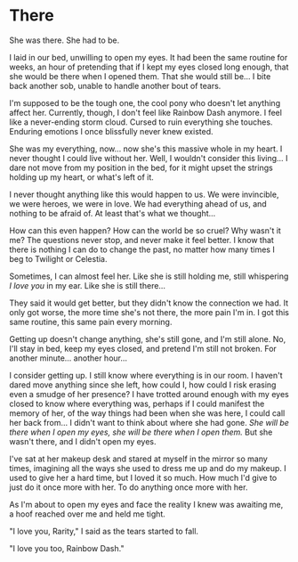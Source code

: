 # There

She was there. She had to be.

I laid in our bed, unwilling to open my eyes. It had been the same routine for weeks, an hour of pretending that if I kept my eyes closed long enough, that she would be there when I opened them. That she would still be… I bite back another sob, unable to handle another bout of tears.

I'm supposed to be the tough one, the cool pony who doesn't let anything affect her. Currently, though, I don't feel like Rainbow Dash anymore. I feel like a never-ending storm cloud. Cursed to ruin everything she touches. Enduring emotions I once blissfully never knew existed.

She was my everything, now… now she's this massive whole in my heart. I never thought I could live without her. Well, I wouldn't consider this living… I dare not move from my position in the bed, for it might upset the strings holding up my heart, or what's left of it.

I never thought anything like this would happen to us. We were invincible, we were heroes, we were in love. We had everything ahead of us, and nothing to be afraid of. At least that's what we thought…

How can this even happen? How can the world be so cruel? Why wasn't it me? The questions never stop, and never make it feel better. I know that there is nothing I can do to change the past, no matter how many times I beg to Twilight or Celestia.

Sometimes, I can almost feel her. Like she is still holding me, still whispering *I love you* in my ear. Like she is still there…

They said it would get better, but they didn't know the connection we had. It only got worse, the more time she's not there, the more pain I'm in. I got this same routine, this same pain every morning.

Getting up doesn't change anything, she's still gone, and I'm still alone. No, I'll stay in bed, keep my eyes closed, and pretend I'm still not broken. For another minute… another hour…

I consider getting up. I still know where everything is in our room. I haven't dared move anything since she left, how could I, how could I risk erasing even a smudge of her presence? I have trotted around enough with my eyes closed to know where everything was, perhaps if I could manifest the memory of her, of the way things had been when she was here, I could call her back from… I didn't want to think about where she had gone. *She will be there when I open my eyes, she will be there when I open them.* But she wasn't there, and I didn't open my eyes.

I've sat at her makeup desk and stared at myself in the mirror so many times, imagining all the ways she used to dress me up and do my makeup. I used to give her a hard time, but I loved it so much. How much I'd give to just do it once more with her. To do anything once more with her.



As I'm about to open my eyes and face the reality I knew was awaiting me, a hoof reached over me and held me tight.

"I love you, Rarity," I said as the tears started to fall.

"I love you too, Rainbow Dash."
